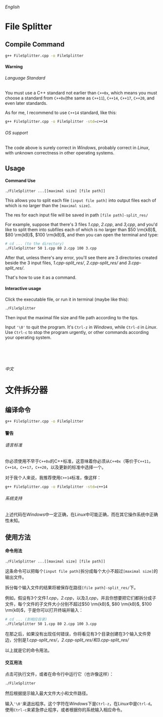 ###### *English*
# File Splitter
## Compile Command
```bash
g++ FileSplitter.cpp -o FileSplitter
```
#### Warning
###### Language Standard
You must use a C++ standard not earlier than `C++0x`, which means you must choose a standard from `C++0x`(the same as `C++11`), `C++14`, `C++17`, `C++20`, and even later standards.

As for me, I recommend to use `C++14` standard, like this:
```bash
g++ FileSplitter.cpp -o FileSplitter -std=c++14
```
###### OS support
The code above is surely correct in *Windows*, probably correct in *Linux*, with unknown correctness in other operating systems.

## Usage
#### Command Use
```bash
./FileSplitter ...[[maximal size] [file path]]
```
This allows you to split each file `[input file path]` into output files each of which is no larger than the `[maximal size]`.

The res for each input file will be saved in path `[file path]-split_res/`

For example, suppose that there's 3 files *1.cpp*, *2.cpp*, and *3,cpp*, and you'd like to split them into subfiles each of which is no larger than $50 \rm{kB}$, $80 \rm{kB}$, $100 \rm{kB}$, and then you can open the terminal and type:
```bash
# cd ... (to the directory)
./FileSplitter 50 1.cpp 80 2.cpp 100 3.cpp
```
After that, unless there's any error, you'll see there are 3 directories created beside the 3 input files, *1.cpp-split_res/*, *2.cpp-split_res/* and *3.cpp-split_res/*. 

That's how to use it as a command.

#### Interactive usage
Click the executable file, or run it in terminal (maybe like this):
```bash
./FileSplitter
```
Then input the maximal file size and file path according to the tips.

Input `'\0'` to quit the program. It's `Ctrl-z` in *Windows*, while `Ctrl-d` in *Linux*. Use `Ctrl-c` to stop the program urgently, or other commands according your operating system.


<br><br><br>

###### 中文
# 文件拆分器
## 编译命令
```bash
g++ FileSplitter.cpp -o FileSplitter
```
#### 警告
###### 语言标准
你必须使用不早于`C++0x`的C++标准，这意味着你必须从`C++0x`（等价于`C++11`，`C++14`，`C++17`，`C++20`，以及更新的标准中选择一个。

对于我个人来说，我推荐使用`C++14`标准，像这样：
```bash
g++ FileSplitter.cpp -o FileSplitter -std=c++14
```
###### 系统支持
上述代码在*Windows*中一定正确，在*Linux*中可能正确，而在其它操作系统中正确性未知。

## 使用方法
#### 命令用法
```bash
./FileSplitter ...[[maximal size] [file path]]
```
这条命令可以把每个`[input file path]`拆分成每个大小不超过`[maximal size]`的输出文件。

拆分每个输入文件的结果将被保存在路径`[file path]-split_res/`下。

例如，假设有3个文件*1.cpp*，*2.cpp*，以及*3,cpp*，并且你想要把它们都拆分成子文件，每个文件的子文件大小分别不超过$50 \rm{kB}$, $80 \rm{kB}$, $100 \rm{kB}$，于是你可以打开终端并输入：
```bash
# cd ... (到相应目录)
./FileSplitter 50 1.cpp 80 2.cpp 100 3.cpp
```
在那之后，如果没有出现任何错误，你将看见有3个目录创建在3个输入文件旁边，分别是*1.cpp-split_res/*，*2.cpp-split_res/*和*3.cpp-split_res/*

以上就是它的命令用法。

#### 交互用法
点击可执行文件，或者在命令行中运行它（也许像这样）：
```bash
./FileSplitter
```
然后根据提示输入最大文件大小和文件路径。

输入`'\0'`来退出程序。这个字符在*Windows*下是`Ctrl-z`，在*Linux*中是`Ctrl-d`。使用`Ctrl-c`来紧急停止程序，或者根据你的系统输入相应命令。
